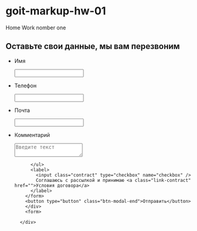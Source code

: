# goit-markup-hw-01

Home Work nomber one

<h2 class="sub-title-modal">Оставьте свои данные, мы вам перезвоним</h2>
        <div class="modal-box">
          <ul class="input-modal-item">
            <li class="input-modal-list">
              <p class="name-imput-modal">Имя</p>
              <label for="name" class="name">
                <input type="name" class="form-imput-modal-name" name="name" id="name" />
                <svg class="icon-btn" width="12" height="12"><use href="./images/icons.svg#icon-Vector-1"></use></svg>
              </label>
            </li>
            <li class="input-modal-list">
              <p class="name-imput-modal">Телефон</p>
              <label for="tel" class="name">
                <input type="tel" class="form-imput-modal-name" name="tel" id="tel" />
                <svg class="icon-btn" width="13" height="13"><use href="./images/icons.svg#icon-Vector-2"></use></svg>
              </label>
            </li>
            <li class="input-modal-list">
              <p class="name-imput-modal">Почта</p>
              <label for="email" class="name">
                <input type="email" class="form-imput-modal-name" name="email" id="email" />
                <svg class="icon-btn" width="15" height="12"><use href="./images/icons.svg#icon-Vector-3"></use></svg>
              </label>
            </li>
            <li class="input-modal-list">
              <p class="name-imput-modal">Комментарий</p>
              <textarea class="coment-modal" name="coment" placeholder="Введите текст"></textarea>
            </li>
           
          </ul>
          <label>
            <input class="contract" type="checkbox" name="checkbox" />
            Соглашаюсь с рассылкой и принимаю <a class="link-contract" href="">Условия договора</a>
          </label>
        </form>
        <button type="button" class="btn-modal-end">Отправить</button>
        </div>
        <form>
          
      </div>
